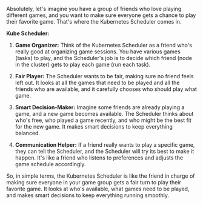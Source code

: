 Absolutely, let's imagine you have a group of friends who love playing different games, and you want to make sure everyone gets a chance to play their favorite game. That's where the Kubernetes Scheduler comes in.

**Kube Scheduler:**

1. **Game Organizer:** Think of the Kubernetes Scheduler as a friend who's really good at organizing game sessions. You have various games (tasks) to play, and the Scheduler's job is to decide which friend (node in the cluster) gets to play each game (run each task).

2. **Fair Player:** The Scheduler wants to be fair, making sure no friend feels left out. It looks at all the games that need to be played and all the friends who are available, and it carefully chooses who should play what game.

3. **Smart Decision-Maker:** Imagine some friends are already playing a game, and a new game becomes available. The Scheduler thinks about who's free, who played a game recently, and who might be the best fit for the new game. It makes smart decisions to keep everything balanced.

4. **Communication Helper:** If a friend really wants to play a specific game, they can tell the Scheduler, and the Scheduler will try its best to make it happen. It's like a friend who listens to preferences and adjusts the game schedule accordingly.

So, in simple terms, the Kubernetes Scheduler is like the friend in charge of making sure everyone in your game group gets a fair turn to play their favorite game. It looks at who's available, what games need to be played, and makes smart decisions to keep everything running smoothly.
